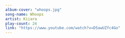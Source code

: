 ```yaml
---
album-cover: "whoops.jpg"
song-name: Whoops
artist: Kiiara
play-count: 24
link: "https://www.youtube.com/watch?v=D5awUZfc4Go"
---
```


<!-- TODO Update -->